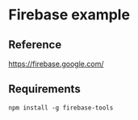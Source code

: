 # Firebase example

## Reference
https://firebase.google.com/

## Requirements
```
npm install -g firebase-tools

```